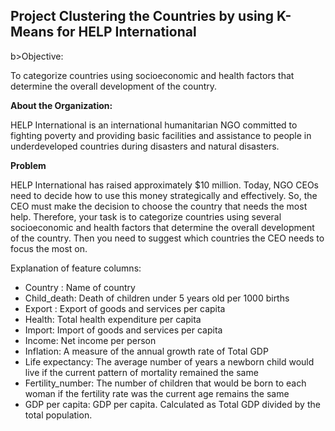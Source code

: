 ## Project Clustering the Countries by using K-Means for HELP International
b>Objective:</b>
 
To categorize countries using socioeconomic and health factors that determine the overall development of the country.
 
 
<b>About the Organization:</b>
 
HELP International is an international humanitarian NGO committed to fighting poverty and providing basic facilities and assistance to people in underdeveloped countries during disasters and natural disasters.
 
 
 
<b>Problem</b> </b>
 
HELP International has raised approximately $10 million. Today, NGO CEOs need to decide how to use this money strategically and effectively. So, the CEO must make the decision to choose the country that needs the most help. Therefore, your task is to categorize countries using several socioeconomic and health factors that determine the overall development of the country. Then you need to suggest which countries the CEO needs to focus the most on.
 
 
 
Explanation of feature columns:
 
* Country : Name of country
* Child_death: Death of children under 5 years old per 1000 births
* Export : Export of goods and services per capita
* Health: Total health expenditure per capita
* Import: Import of goods and services per capita
* Income: Net income per person
* Inflation: A measure of the annual growth rate of Total GDP 
* Life expectancy: The average number of years a newborn child would live if the current pattern of mortality remained the same
* Fertility_number: The number of children that would be born to each woman if the fertility rate was the current age remains the same
* GDP per capita: GDP per capita. Calculated as Total GDP divided by the total population. 
